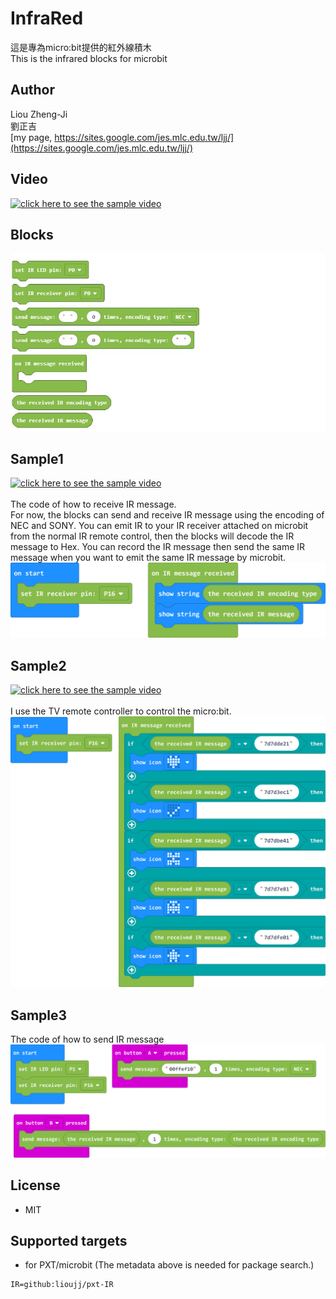 # InfraRed

這是專為micro:bit提供的紅外線積木\
This is the infrared blocks for microbit

## Author
Liou Zheng-Ji\
劉正吉\
[my page, https://sites.google.com/jes.mlc.edu.tw/ljj/](https://sites.google.com/jes.mlc.edu.tw/ljj/)

## Video
[![click here to see the sample video](https://img.youtube.com/vi/4JWbFmI6djI/0.jpg)](https://www.youtube.com/watch?v=4JWbFmI6djI)

## Blocks
![image](images/blocks.jpg)

## Sample1
[![click here to see the sample video](https://img.youtube.com/vi/Id3h4RjNyXw/0.jpg)](https://www.youtube.com/watch?v=Id3h4RjNyXw)\
\
The code of how to receive IR message.\
For now, the blocks can send and receive IR message using the encoding of NEC and SONY. You can emit IR to your IR receiver attached on microbit from the normal IR remote control, then the blocks will decode the IR message to Hex. You can record the IR message then send the same IR message when you want to emit the same IR message by microbit.
![image](images/rec_sample1_en.jpg)

## Sample2
[![click here to see the sample video](https://img.youtube.com/vi/WI193AyCgbA/0.jpg)](https://www.youtube.com/watch?v=WI193AyCgbA)\
\
I use the TV remote controller to control the micro:bit.
![image](images/sample3_en.jpg)

## Sample3
The code of how to send IR message
![image](images/rec_sample2_en.jpg)

## License

* MIT

## Supported targets

* for PXT/microbit
(The metadata above is needed for package search.)

```package
IR=github:lioujj/pxt-IR
```
